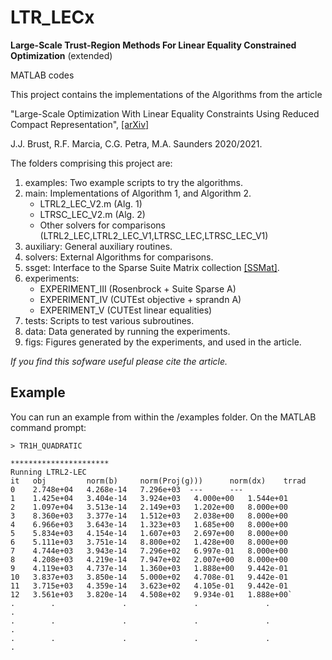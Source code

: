 # LTR_LECx
**Large-Scale Trust-Region Methods For Linear Equality Constrained Optimization**
(extended)

MATLAB codes

This project contains the implementations of the Algorithms from the article

"Large-Scale Optimization With Linear Equality Constraints Using Reduced Compact Representation", 
[[arXiv]](https://arxiv.org/abs/2101.11048)

J.J. Brust, R.F. Marcia, C.G. Petra, M.A. Saunders 2020/2021.

The folders comprising this project are:

1. examples: Two example scripts to try the algorithms.
1. main: Implementations of Algorithm 1, and Algorithm 2.
    - LTRL2_LEC_V2.m (Alg. 1)
    - LTRSC_LEC_V2.m (Alg. 2)
    - Other solvers for comparisons (LTRL2_LEC,LTRL2_LEC_V1,LTRSC_LEC,LTRSC_LEC_V1)
1. 	auxiliary: General auxiliary routines.
1.	solvers: External Algorithms for comparisons.
1. 	ssget: Interface to the Sparse Suite Matrix collection
        [[SSMat]](https://sparse.tamu.edu/).
1.  experiments: 
    - EXPERIMENT_III (Rosenbrock + Suite Sparse A)
    - EXPERIMENT_IV  (CUTEst objective + sprandn A)
    - EXPERIMENT_V   (CUTEst linear equalities)
1. 	tests: Scripts to test various subroutines.
1. 	data: Data generated by running the experiments.
1.	figs: Figures generated by the experiments, and used in the article.

_If you find this sofware useful please cite the article._

## Example
You can run an example from within the /examples folder. On
the MATLAB command prompt:

`> TR1H_QUADRATIC`

```
**********************
Running LTRL2-LEC
it	 obj		 norm(b)	 norm(Proj(g))) 	 norm(dx)	 trrad
0	 2.748e+04	 4.268e-14	 7.296e+03	---		 ---
1	 1.425e+04	 3.404e-14	 3.924e+03	 4.000e+00	 1.544e+01 
2	 1.097e+04	 3.513e-14	 2.149e+03	 1.202e+00	 8.000e+00
3	 8.360e+03	 3.377e-14	 1.512e+03	 2.038e+00	 8.000e+00
4	 6.966e+03	 3.643e-14	 1.323e+03	 1.685e+00	 8.000e+00
5	 5.834e+03	 4.154e-14	 1.607e+03	 2.697e+00	 8.000e+00
6	 5.111e+03	 3.751e-14	 8.800e+02	 1.428e+00	 8.000e+00
7	 4.744e+03	 3.943e-14	 7.296e+02	 6.997e-01	 8.000e+00
8	 4.208e+03	 4.219e-14	 7.947e+02	 2.007e+00	 8.000e+00
9	 4.119e+03	 4.737e-14	 1.360e+03	 1.888e+00	 9.442e-01
10	 3.837e+03	 3.850e-14	 5.000e+02	 4.708e-01	 9.442e-01
11	 3.715e+03	 4.359e-14	 3.623e+02	 4.105e-01	 9.442e-01
12	 3.561e+03	 3.820e-14	 4.508e+02	 9.934e-01	 1.888e+00`
.        .               .               .               .               .
.        .               .               .               .               .
.        .               .               .               .               .
```
